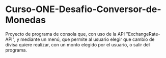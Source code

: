 # Curso-ONE-Desafio-Conversor-de-Monedas
Proyecto de programa de consola que, con uso de la API "ExchangeRate-API", y mediante un menú, que permite al usuario elegir que cambio de divisa quiere realizar, con un monto elegido por el usuario, o salir del programa.
